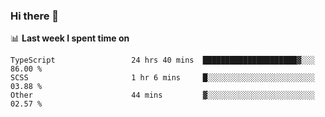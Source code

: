 ### Hi there 👋

<!--
**DBvc/DBvc** is a ✨ _special_ ✨ repository because its `README.md` (this file) appears on your GitHub profile.

Here are some ideas to get you started:

- 🔭 I’m currently working on ...
- 🌱 I’m currently learning ...
- 👯 I’m looking to collaborate on ...
- 🤔 I’m looking for help with ...
- 💬 Ask me about ...
- 📫 How to reach me: ...
- 😄 Pronouns: ...
- ⚡ Fun fact: ...
-->

📊 **Last week I spent time on**
<!--START_SECTION:waka-->

```text
TypeScript                 24 hrs 40 mins  █████████████████████▓░░░   86.00 %
SCSS                       1 hr 6 mins     █░░░░░░░░░░░░░░░░░░░░░░░░   03.88 %
Other                      44 mins         ▓░░░░░░░░░░░░░░░░░░░░░░░░   02.57 %
```

<!--END_SECTION:waka-->
